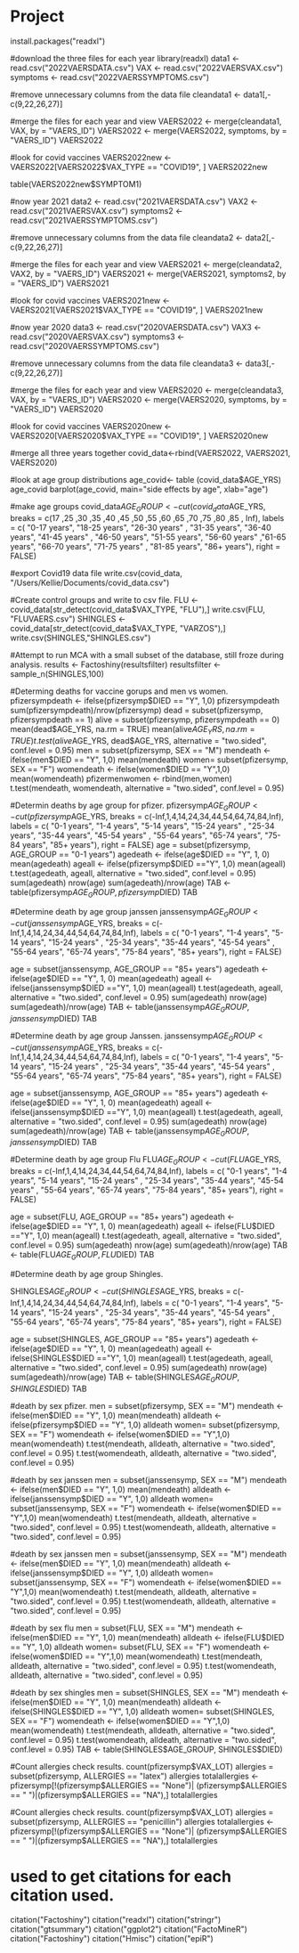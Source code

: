 # Project

install.packages("readxl")
 
#download the three files for each year
library(readxl)
data1 <- read.csv("2022VAERSDATA.csv")
VAX <- read.csv("2022VAERSVAX.csv")
symptoms <- read.csv("2022VAERSSYMPTOMS.csv")
 
#remove unnecessary columns from the data file
cleandata1 <- data1[,-c(9,22,26,27)]
 
#merge the files for each year and view
VAERS2022 <- merge(cleandata1, VAX, by = "VAERS_ID")
VAERS2022 <- merge(VAERS2022, symptoms, by = "VAERS_ID")
VAERS2022
 
#look for covid vaccines
VAERS2022new <- VAERS2022[VAERS2022$VAX_TYPE == "COVID19", ]
VAERS2022new
 
table(VAERS2022new$SYMPTOM1)

#now year 2021
data2 <- read.csv("2021VAERSDATA.csv")
VAX2 <- read.csv("2021VAERSVAX.csv")
symptoms2 <- read.csv("2021VAERSSYMPTOMS.csv")
 
#remove unnecessary columns from the data file
cleandata2 <- data2[,-c(9,22,26,27)]
 
#merge the files for each year and view
VAERS2021 <- merge(cleandata2, VAX2, by = "VAERS_ID")
VAERS2021 <- merge(VAERS2021, symptoms2, by = "VAERS_ID")
VAERS2021
 
#look for covid vaccines
VAERS2021new <- VAERS2021[VAERS2021$VAX_TYPE == "COVID19", ]
VAERS2021new

#now year 2020
data3 <- read.csv("2020VAERSDATA.csv")
VAX3 <- read.csv("2020VAERSVAX.csv")
symptoms3 <- read.csv("2020VAERSSYMPTOMS.csv")
 
#remove unnecessary columns from the data file
cleandata3 <- data3[,-c(9,22,26,27)]
 
#merge the files for each year and view
VAERS2020 <- merge(cleandata3, VAX, by = "VAERS_ID")
VAERS2020 <- merge(VAERS2020, symptoms, by = "VAERS_ID")
VAERS2020
 
#look for covid vaccines
VAERS2020new <- VAERS2020[VAERS2020$VAX_TYPE == "COVID19", ]
VAERS2020new

#merge all three years together
covid_data<-rbind(VAERS2022, VAERS2021, VAERS2020)

#look at age group distributions
age_covid<- table (covid_data$AGE_YRS)
age_covid
barplot(age_covid, main="side effects by age",
        xlab="age")
 
#make age groups
covid_data$AGE_GROUP<-cut(covid_data$AGE_YRS,
                        breaks = c(17 ,25 ,30 ,35 ,40 ,45 ,50 ,55 ,60 ,65 ,70 ,75 ,80 ,85
                                  , Inf),
                        labels = c( "0-17 years", "18-25 years", "26-30 years"
                                   , "31-35 years", "36-40 years", "41-45 years"
                                   , "46-50 years", "51-55 years", "56-60 years"
                                   ,"61-65 years", "66-70 years", "71-75 years"
                                   , "81-85 years", "86+ years"),
                        right = FALSE)

#export Covid19 data file
write.csv(covid_data, "/Users/Kellie/Documents/covid_data.csv")

#Create control groups and write to csv file. 
FLU <- covid_data[str_detect(covid_data$VAX_TYPE, "FLU"),]
write.csv(FLU, "FLUVAERS.csv")
SHINGLES <- covid_data[str_detect(covid_data$VAX_TYPE, "VARZOS"),]
write.csv(SHINGLES,"SHINGLES.csv")

#Attempt to run MCA with a small subset of the database, still froze during analysis.
results <- Factoshiny(resultsfilter)
resultsfilter <- sample_n(SHINGLES,100)

#Determing deaths for vaccine gorups and men vs women. 
pfizersympdeath <- ifelse(pfizersymp$DIED == "Y", 1,0)
pfizersympdeath
sum(pfizersympdeath)/nrow(pfizersymp)
dead = subset(pfizersymp, pfizersympdeath == 1)
alive = subset(pfizersymp, pfizersympdeath == 0)
mean(dead$AGE_YRS, na.rm = TRUE)
mean(alive$AGE_YRS, na.rm = TRUE)
t.test(alive$AGE_YRS, dead$AGE_YRS, alternative = "two.sided", conf.level = 0.95)
men = subset(pfizersymp, SEX == "M")
mendeath <- ifelse(men$DIED == "Y", 1,0)
mean(mendeath)
women= subset(pfizersymp, SEX == "F")
womendeath <- ifelse(women$DIED == "Y",1,0)
mean(womendeath)
pfizermenwomen <- rbind(men,women)
t.test(mendeath, womendeath, alternative = "two.sided", conf.level = 0.95)

#Determin deaths by age group for pfizer. 
pfizersymp$AGE_GROUP<-cut(pfizersymp$AGE_YRS,
                          breaks = c(-Inf,1,4,14,24,34,44,54,64,74,84,Inf),
                          labels = c( "0-1 years", "1-4 years", "5-14 years", "15-24 years"
                                      , "25-34 years", "35-44 years", "45-54 years"
                                      , "55-64 years", "65-74 years", "75-84 years",
                                      "85+ years"),
                          right = FALSE)
age = subset(pfizersymp, AGE_GROUP == "0-1 years")
agedeath <- ifelse(age$DIED == "Y", 1, 0)
mean(agedeath)
ageall <- ifelse(pfizersymp$DIED =="Y", 1,0)
mean(ageall)
t.test(agedeath, ageall, alternative = "two.sided", conf.level = 0.95)
sum(agedeath)
nrow(age)
sum(agedeath)/nrow(age)
TAB <- table(pfizersymp$AGE_GROUP, pfizersymp$DIED)
TAB


#Determine death by age group janssen
janssensymp$AGE_GROUP<-cut(janssensymp$AGE_YRS,
                          breaks = c(-Inf,1,4,14,24,34,44,54,64,74,84,Inf),
                          labels = c( "0-1 years", "1-4 years", "5-14 years", "15-24 years"
                                      , "25-34 years", "35-44 years", "45-54 years"
                                      , "55-64 years", "65-74 years", "75-84 years",
                                      "85+ years"),
                          right = FALSE)




age = subset(janssensymp, AGE_GROUP == "85+ years")
agedeath <- ifelse(age$DIED == "Y", 1, 0)
mean(agedeath)
ageall <- ifelse(janssensymp$DIED =="Y", 1,0)
mean(ageall)
t.test(agedeath, ageall, alternative = "two.sided", conf.level = 0.95)
sum(agedeath)
nrow(age)
sum(agedeath)/nrow(age)
TAB <- table(janssensymp$AGE_GROUP, janssensymp$DIED)
TAB

#Determine death by age group Janssen.
janssensymp$AGE_GROUP<-cut(janssensymp$AGE_YRS,
                           breaks = c(-Inf,1,4,14,24,34,44,54,64,74,84,Inf),
                           labels = c( "0-1 years", "1-4 years", "5-14 years", "15-24 years"
                                       , "25-34 years", "35-44 years", "45-54 years"
                                       , "55-64 years", "65-74 years", "75-84 years",
                                       "85+ years"),
                           right = FALSE)




age = subset(janssensymp, AGE_GROUP == "85+ years")
agedeath <- ifelse(age$DIED == "Y", 1, 0)
mean(agedeath)
ageall <- ifelse(janssensymp$DIED =="Y", 1,0)
mean(ageall)
t.test(agedeath, ageall, alternative = "two.sided", conf.level = 0.95)
sum(agedeath)
nrow(age)
sum(agedeath)/nrow(age)
TAB <- table(janssensymp$AGE_GROUP, janssensymp$DIED)
TAB

#Determine death by age group Flu
FLU$AGE_GROUP<-cut(FLU$AGE_YRS,
                           breaks = c(-Inf,1,4,14,24,34,44,54,64,74,84,Inf),
                           labels = c( "0-1 years", "1-4 years", "5-14 years", "15-24 years"
                                       , "25-34 years", "35-44 years", "45-54 years"
                                       , "55-64 years", "65-74 years", "75-84 years",
                                       "85+ years"),
                           right = FALSE)




age = subset(FLU, AGE_GROUP == "85+ years")
agedeath <- ifelse(age$DIED == "Y", 1, 0)
mean(agedeath)
ageall <- ifelse(FLU$DIED =="Y", 1,0)
mean(ageall)
t.test(agedeath, ageall, alternative = "two.sided", conf.level = 0.95)
sum(agedeath)
nrow(age)
sum(agedeath)/nrow(age)
TAB <- table(FLU$AGE_GROUP, FLU$DIED)
TAB

#Determine death by age group Shingles. 

SHINGLES$AGE_GROUP<-cut(SHINGLES$AGE_YRS,
                   breaks = c(-Inf,1,4,14,24,34,44,54,64,74,84,Inf),
                   labels = c( "0-1 years", "1-4 years", "5-14 years", "15-24 years"
                               , "25-34 years", "35-44 years", "45-54 years"
                               , "55-64 years", "65-74 years", "75-84 years",
                               "85+ years"),
                   right = FALSE)




age = subset(SHINGLES, AGE_GROUP == "85+ years")
agedeath <- ifelse(age$DIED == "Y", 1, 0)
mean(agedeath)
ageall <- ifelse(SHINGLES$DIED =="Y", 1,0)
mean(ageall)
t.test(agedeath, ageall, alternative = "two.sided", conf.level = 0.95)
sum(agedeath)
nrow(age)
sum(agedeath)/nrow(age)
TAB <- table(SHINGLES$AGE_GROUP, SHINGLES$DIED)
TAB

#death by sex pfizer.
men = subset(pfizersymp, SEX == "M")
mendeath <- ifelse(men$DIED == "Y", 1,0)
mean(mendeath)
alldeath <- ifelse(pfizersymp$DIED == "Y", 1,0)
alldeath
women= subset(pfizersymp, SEX == "F")
womendeath <- ifelse(women$DIED == "Y",1,0)
mean(womendeath)
t.test(mendeath, alldeath, alternative = "two.sided", conf.level = 0.95)
t.test(womendeath, alldeath, alternative = "two.sided", conf.level = 0.95)

#death by sex janssen
men = subset(janssensymp, SEX == "M")
mendeath <- ifelse(men$DIED == "Y", 1,0)
mean(mendeath)
alldeath <- ifelse(janssensymp$DIED == "Y", 1,0)
alldeath
women= subset(janssensymp, SEX == "F")
womendeath <- ifelse(women$DIED == "Y",1,0)
mean(womendeath)
t.test(mendeath, alldeath, alternative = "two.sided", conf.level = 0.95)
t.test(womendeath, alldeath, alternative = "two.sided", conf.level = 0.95)

#death by sex janssen
men = subset(janssensymp, SEX == "M")
mendeath <- ifelse(men$DIED == "Y", 1,0)
mean(mendeath)
alldeath <- ifelse(janssensymp$DIED == "Y", 1,0)
alldeath
women= subset(janssensymp, SEX == "F")
womendeath <- ifelse(women$DIED == "Y",1,0)
mean(womendeath)
t.test(mendeath, alldeath, alternative = "two.sided", conf.level = 0.95)
t.test(womendeath, alldeath, alternative = "two.sided", conf.level = 0.95)

#death by sex flu
men = subset(FLU, SEX == "M")
mendeath <- ifelse(men$DIED == "Y", 1,0)
mean(mendeath)
alldeath <- ifelse(FLU$DIED == "Y", 1,0)
alldeath
women= subset(FLU, SEX == "F")
womendeath <- ifelse(women$DIED == "Y",1,0)
mean(womendeath)
t.test(mendeath, alldeath, alternative = "two.sided", conf.level = 0.95)
t.test(womendeath, alldeath, alternative = "two.sided", conf.level = 0.95)

#death by sex shingles
men = subset(SHINGLES, SEX == "M")
mendeath <- ifelse(men$DIED == "Y", 1,0)
mean(mendeath)
alldeath <- ifelse(SHINGLES$DIED == "Y", 1,0)
alldeath
women= subset(SHINGLES, SEX == "F")
womendeath <- ifelse(women$DIED == "Y",1,0)
mean(womendeath)
t.test(mendeath, alldeath, alternative = "two.sided", conf.level = 0.95)
t.test(womendeath, alldeath, alternative = "two.sided", conf.level = 0.95)
TAB <- table(SHINGLES$AGE_GROUP, SHINGLES$DIED)

#Count allergies check results.
count(pfizersymp$VAX_LOT)
allergies = subset(pfizersymp, ALLERGIES == "latex")
allergies
totalallergies <- pfizersymp[!(pfizersymp$ALLERGIES == "None")| (pfizersymp$ALLERGIES == " ")|(pfizersymp$ALLERGIES == "NA"),]
totalallergies


#Count allergies check results. 
count(pfizersymp$VAX_LOT)
allergies = subset(pfizersymp, ALLERGIES == "penicillin")
allergies
totalallergies <- pfizersymp[!(pfizersymp$ALLERGIES == "None")| (pfizersymp$ALLERGIES == " ")|(pfizersymp$ALLERGIES == "NA"),]
totalallergies

# used to get citations for each citation used. 
citation("Factoshiny")
citation("readxl")
citation("stringr")
citation("gtsummary")
citation("ggplot2")
citation("FactoMineR")
citation("Factoshiny")
citation("Hmisc")
citation("epiR")
